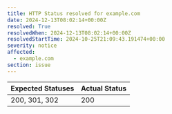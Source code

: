 ```yaml
---
title: HTTP Status resolved for example.com
date: 2024-12-13T08:02:14+00:00Z
resolved: True
resolvedWhen: 2024-12-13T08:02:14+00:00Z
resolvedStartTime: 2024-10-25T21:09:43.191474+00:00
severity: notice
affected:
  - example.com
section: issue
---
```


| Expected Statuses | Actual Status  |
|-------------------|----------------|
| 200, 301, 302 | 200 |
